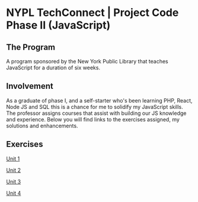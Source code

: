 # NYPL TechConnect | Project Code Phase II (JavaScript)

## The Program

A program sponsored by the New York Public Library that teaches JavaScript for a duration of six weeks.

## Involvement

As a graduate of phase I, and a self-starter who's been learning PHP, React, Node JS and SQL this is a chance for me to solidify my JavaScript skills. The professor assigns courses that assist with building our JS knowledge and experience. Below you will find links to the exercises assigned, my solutions and enhancements.

## Exercises

[Unit 1](units/unit_1)

[Unit 2](units/unit_2)

[Unit 3](units/unit_3)

[Unit 4](units/unit_4)
